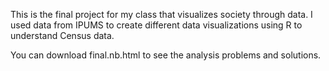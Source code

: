 This is the final project for my class that visualizes society through data. I used data from IPUMS to 
create different data visualizations using R to understand Census data.

You can download final.nb.html to see the analysis problems and solutions.
